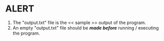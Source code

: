 # ALERT
1. The "output.txt" file is the << sample >> output of the program.
2. An empty "output.txt" file should be ***made before*** running / executing the program.
